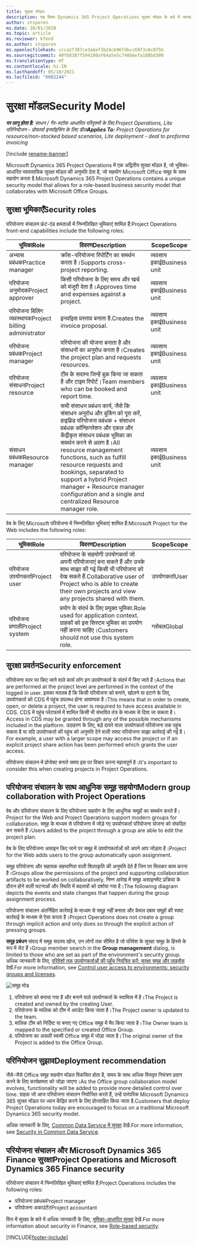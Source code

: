 ```yaml
---
title: सुरक्षा मॉडल
description: यह विषय Dynamics 365 Project Operations सुरक्षा मॉडल के बारे में जानकारी प्रदान करता है.
author: stsporen
ms.date: 10/01/2020
ms.topic: article
ms.reviewer: kfend
ms.author: stsporen
ms.openlocfilehash: ccca2f387ce3abef3b24cb96fdbcc69f3c0c075b
ms.sourcegitcommit: 40f68387f594180af64a5e5c748b6efa188bd300
ms.translationtype: HT
ms.contentlocale: hi-IN
ms.lasthandoff: 05/10/2021
ms.locfileid: "6002244"
---
```

# <a name="security-model"></a><span data-ttu-id="7e67b-103">सुरक्षा मॉडल</span><span class="sxs-lookup"><span data-stu-id="7e67b-103">Security Model</span></span>

<span data-ttu-id="7e67b-104">_**पर लागू होता है:** साधन / गैर-स्टॉक आधारित परिदृश्यों के लिए Project Operations, Lite परिनियोजन - प्रोफार्मा इनवॉइसिंग के लिए डील_</span><span class="sxs-lookup"><span data-stu-id="7e67b-104">_**Applies To:** Project Operations for resource/non-stocked based scenarios, Lite deployment - deal to proforma invoicing_</span></span>

[!include [rename-banner](~/includes/cc-data-platform-banner.md)]

<span data-ttu-id="7e67b-105">Microsoft Dynamics 365 Project Operations में एक अद्वितीय सुरक्षा मॉडल है, जो भूमिका-आधारित व्यावसायिक सुरक्षा मॉडल की अनुमति देता है, जो सहयोग Microsoft Office समूह के साथ सहयोग करता है.</span><span class="sxs-lookup"><span data-stu-id="7e67b-105">Microsoft Dynamics 365 Project Operations contains a unique security model that allows for a role-based business security model that collaborates with Microsoft Office Groups.</span></span> 


## <a name="security-roles"></a><span data-ttu-id="7e67b-106">सुरक्षा भूमिकाएँ</span><span class="sxs-lookup"><span data-stu-id="7e67b-106">Security roles</span></span>
<span data-ttu-id="7e67b-107">परियोजना संचालन फ्रंट-एंड क्षमताओं में निम्नलिखित भूमिकाएं शामिल हैं:</span><span class="sxs-lookup"><span data-stu-id="7e67b-107">Project Operations front-end capabilities include the following roles:</span></span>

| <span data-ttu-id="7e67b-108">भूमिका</span><span class="sxs-lookup"><span data-stu-id="7e67b-108">Role</span></span>                          | <span data-ttu-id="7e67b-109">विवरण</span><span class="sxs-lookup"><span data-stu-id="7e67b-109">Description</span></span>                                                                                                                                                                 | <span data-ttu-id="7e67b-110">Scope</span><span class="sxs-lookup"><span data-stu-id="7e67b-110">Scope</span></span> |
|-------------------------------|-----------------------------------------------------------------------------------------------------------------------------------------------------------------------------|------|
| <span data-ttu-id="7e67b-111">अभ्यास प्रबंधक</span><span class="sxs-lookup"><span data-stu-id="7e67b-111">Practice manager</span></span>              | <span data-ttu-id="7e67b-112">क्रॉस-परियोजना रिपोर्टिंग का समर्थन करता है।</span><span class="sxs-lookup"><span data-stu-id="7e67b-112">Supports cross-project reporting.</span></span>                                                                                                            | <span data-ttu-id="7e67b-113">व्यवसाय इकाई</span><span class="sxs-lookup"><span data-stu-id="7e67b-113">Business unit</span></span>              |
| <span data-ttu-id="7e67b-114">परियोजना अनुमोदक</span><span class="sxs-lookup"><span data-stu-id="7e67b-114">Project approver</span></span>              | <span data-ttu-id="7e67b-115">किसी परियोजना के लिए समय और खर्च को मंजूरी देता है।</span><span class="sxs-lookup"><span data-stu-id="7e67b-115">Approves time and expenses against a project.</span></span>                                                                                                                              | <span data-ttu-id="7e67b-116">व्यवसाय इकाई</span><span class="sxs-lookup"><span data-stu-id="7e67b-116">Business unit</span></span> |
| <span data-ttu-id="7e67b-117">परियोजना बिलिंग व्यवस्थापक</span><span class="sxs-lookup"><span data-stu-id="7e67b-117">Project billing administrator</span></span> | <span data-ttu-id="7e67b-118">इनवॉइस प्रस्ताव बनाता है.</span><span class="sxs-lookup"><span data-stu-id="7e67b-118">Creates the invoice proposal.</span></span>                                                                                                                                                 | <span data-ttu-id="7e67b-119">व्यवसाय इकाई</span><span class="sxs-lookup"><span data-stu-id="7e67b-119">Business unit</span></span> |
| <span data-ttu-id="7e67b-120">परियोजना प्रबंधक</span><span class="sxs-lookup"><span data-stu-id="7e67b-120">Project manager</span></span>               | <span data-ttu-id="7e67b-121">परियोजना की योजना बनाता है और संसाधनों का अनुरोध करता है।</span><span class="sxs-lookup"><span data-stu-id="7e67b-121">Creates the project plan and requests resources.</span></span>                                                                                                                              | <span data-ttu-id="7e67b-122">व्यवसाय इकाई</span><span class="sxs-lookup"><span data-stu-id="7e67b-122">Business unit</span></span> |
| <span data-ttu-id="7e67b-123">परियोजना संसाधन</span><span class="sxs-lookup"><span data-stu-id="7e67b-123">Project resource</span></span>              | <span data-ttu-id="7e67b-124">टीम के सदस्य जिन्हें बुक किया जा सकता है और टाइम रिपोर्ट।</span><span class="sxs-lookup"><span data-stu-id="7e67b-124">Team members who can be booked and report time.</span></span>                                                                                                          | <span data-ttu-id="7e67b-125">व्यवसाय इकाई</span><span class="sxs-lookup"><span data-stu-id="7e67b-125">Business unit</span></span>|
| <span data-ttu-id="7e67b-126">संसाधन प्रबंधक</span><span class="sxs-lookup"><span data-stu-id="7e67b-126">Resource manager</span></span>              | <span data-ttu-id="7e67b-127">सभी संसाधन प्रबंधन कार्य, जैसे कि संसाधन अनुरोध और बुकिंग को पूरा करें, हाइब्रिड परियोजना प्रबंधक + संसाधन प्रबंधक कॉन्फ़िगरेशन और एकल और केंद्रीकृत संसाधन प्रबंधक भूमिका का समर्थन करने से अलग है।</span><span class="sxs-lookup"><span data-stu-id="7e67b-127">All resource management functions, such as fulfill resource requests and bookings, separated to support a hybrid Project manager + Resource manager configuration and a single and centralized Resource manager role.</span></span> | <span data-ttu-id="7e67b-128">व्यवसाय इकाई</span><span class="sxs-lookup"><span data-stu-id="7e67b-128">Business unit</span></span> |


<span data-ttu-id="7e67b-129">वेब के लिए Microsoft परियोजना में निम्नलिखित भूमिकाएं शामिल हैं:</span><span class="sxs-lookup"><span data-stu-id="7e67b-129">Microsoft Project for the Web includes the following roles:</span></span>

| <span data-ttu-id="7e67b-130">भूमिका</span><span class="sxs-lookup"><span data-stu-id="7e67b-130">Role</span></span>           | <span data-ttu-id="7e67b-131">विवरण</span><span class="sxs-lookup"><span data-stu-id="7e67b-131">Description</span></span>                                                                                                        | <span data-ttu-id="7e67b-132">Scope</span><span class="sxs-lookup"><span data-stu-id="7e67b-132">Scope</span></span>  |
|----------------|--------------------------------------------------------------------------------------------------------------------|--------|
| <span data-ttu-id="7e67b-133">परियोजना उपयोगकर्ता</span><span class="sxs-lookup"><span data-stu-id="7e67b-133">Project user</span></span>   | <span data-ttu-id="7e67b-134">परियोजना के सहयोगी उपयोगकर्ता जो अपनी परियोजनाएं बना सकते हैं और उनके साथ साझा की गई किसी भी परियोजना को देख सकते हैं.</span><span class="sxs-lookup"><span data-stu-id="7e67b-134">Collaborative user of Project   who is able to create their own projects and view any projects shared with   them.</span></span> | <span data-ttu-id="7e67b-135">उपयोगकर्ता</span><span class="sxs-lookup"><span data-stu-id="7e67b-135">User</span></span>   |
| <span data-ttu-id="7e67b-136">परियोजना प्रणाली</span><span class="sxs-lookup"><span data-stu-id="7e67b-136">Project system</span></span> | <span data-ttu-id="7e67b-137">प्रयोग के संदर्भ के लिए प्रयुक्त भूमिका.</span><span class="sxs-lookup"><span data-stu-id="7e67b-137">Role used for application   context.</span></span> <span data-ttu-id="7e67b-138">ग्राहकों को इस सिस्टम भूमिका का उपयोग नहीं करना चाहिए।</span><span class="sxs-lookup"><span data-stu-id="7e67b-138">Customers should not use this system role.</span></span>                                    | <span data-ttu-id="7e67b-139">ग्लोबल</span><span class="sxs-lookup"><span data-stu-id="7e67b-139">Global</span></span> |

## <a name="security-enforcement"></a><span data-ttu-id="7e67b-140">सुरक्षा प्रवर्तन</span><span class="sxs-lookup"><span data-stu-id="7e67b-140">Security enforcement</span></span>
<span data-ttu-id="7e67b-141">परियोजना स्तर पर किए जाने वाले कार्य लॉग इन उपयोगकर्ता के संदर्भ में किए जाते हैं।</span><span class="sxs-lookup"><span data-stu-id="7e67b-141">Actions that are performed at the project level are performed in the context of the logged in user.</span></span> <span data-ttu-id="7e67b-142">इसका मतलब है कि किसी परियोजना को बनाने, खोलने या हटाने के लिए, उपयोगकर्ता को CDS में पहुंच उपलब्ध होना आवश्यक है।</span><span class="sxs-lookup"><span data-stu-id="7e67b-142">This means that in order to create, open, or delete a project, the user is required to have access available in CDS.</span></span> <span data-ttu-id="7e67b-143">CDS में पहुंच प्लेटफार्म में शामिल किसी भी संभावित तंत्र के माध्यम से दिया जा सकता है।</span><span class="sxs-lookup"><span data-stu-id="7e67b-143">Access in CDS may be granted through any of the possible mechanisms included in the platform.</span></span> <span data-ttu-id="7e67b-144">उदाहरण के लिए, बड़े दायरे वाला उपयोगकर्ता परियोजना तक पहुंच सकता है या यदि उपयोगकर्ता की पहुंच को अनुमति देने वाली स्पष्ट परियोजना साझा कार्रवाई की गई है।</span><span class="sxs-lookup"><span data-stu-id="7e67b-144">For example, a user with a larger scope may access the project or if an explicit project share action has been performed which grants the user access.</span></span>

<span data-ttu-id="7e67b-145">परियोजना संचालन में प्रोजेक्ट बनाते समय इस पर विचार करना महत्वपूर्ण है।</span><span class="sxs-lookup"><span data-stu-id="7e67b-145">It's important to consider this when creating projects in Project Operations.</span></span>

## <a name="modern-group-collaboration-with-project-operations"></a><span data-ttu-id="7e67b-146">परियोजना संचालन के साथ आधुनिक समूह सहयोग</span><span class="sxs-lookup"><span data-stu-id="7e67b-146">Modern group collaboration with Project Operations</span></span>
<span data-ttu-id="7e67b-147">वेब और परियोजना संचालन के लिए परियोजना सहयोग के लिए आधुनिक समूहों का समर्थन करते हैं।</span><span class="sxs-lookup"><span data-stu-id="7e67b-147">Project for the Web and Project Operations support modern groups for collaboration.</span></span> <span data-ttu-id="7e67b-148">समूह के माध्यम से परियोजना में जोड़े गए उपयोगकर्ता परियोजना योजना को संपादित कर सकते हैं।</span><span class="sxs-lookup"><span data-stu-id="7e67b-148">Users added to the project through a group are able to edit the project plan.</span></span>

<span data-ttu-id="7e67b-149">वेब के लिए परियोजना असाइन किए जाने पर समूह में उपयोगकर्ताओं को अपने आप जोड़ता है।</span><span class="sxs-lookup"><span data-stu-id="7e67b-149">Project for the Web adds users to the group automatically upon assignment.</span></span>

<span data-ttu-id="7e67b-150">समूह परियोजना और सहायक सहभागिता वाली शिल्पकृति की अनुमति देते हैं जिन पर मिलकर काम करना है।</span><span class="sxs-lookup"><span data-stu-id="7e67b-150">Groups allow the permissions of the project and supporting collaboration artifacts to be worked on collaboratively.</span></span> <span data-ttu-id="7e67b-151">निम्न आरेख में समूह असाइनमेंट प्रक्रिया के दौरान होने वाली घटनाओं और स्थिति में बदलावों को दर्शाया गया है।</span><span class="sxs-lookup"><span data-stu-id="7e67b-151">The following diagram depicts the events and state changes that happen during the group assignment process.</span></span>

<span data-ttu-id="7e67b-152">परियोजना संचालन अंतर्निहित कार्रवाई के माध्यम से समूह नहीं बनाता और केवल दबाव समूहों की स्पष्ट कार्रवाई के माध्यम से ऐसा करता है।</span><span class="sxs-lookup"><span data-stu-id="7e67b-152">Project Operations does not create a group through implicit action and only does so through the explicit action of pressing groups.</span></span>

<span data-ttu-id="7e67b-153">**समूह प्रबंधन** संवाद में समूह सदस्य खोज, उन लोगों तक सीमित है जो परिवेश के सुरक्षा समूह के हिस्से के रूप में सेट हैं।</span><span class="sxs-lookup"><span data-stu-id="7e67b-153">Group member search in the **Group management** dialog, is limited to those who are set as part of the environment's security group.</span></span> <span data-ttu-id="7e67b-154">अधिक जानकारी के लिए, [परिवेशों तक उपयोगकर्ताओं की पहुँच नियंत्रित करें: सुरक्षा समूह और लाइसेंस](/power-platform/admin/control-user-access) देखें.</span><span class="sxs-lookup"><span data-stu-id="7e67b-154">For more information, see [Control user access to environments: security groups and licenses](/power-platform/admin/control-user-access).</span></span>

![समूह मोड](./media/groupsmode.png)

1. <span data-ttu-id="7e67b-156">परियोजना को बनाया गया है और बनाने वाले उपयोगकर्ता के स्वामित्व में है।</span><span class="sxs-lookup"><span data-stu-id="7e67b-156">The Project is created and owned by the creating User.</span></span>
2. <span data-ttu-id="7e67b-157">परियोजना के मालिक को टीम में अपडेट किया जाता है।</span><span class="sxs-lookup"><span data-stu-id="7e67b-157">The Project owner is updated to the team.</span></span>
3. <span data-ttu-id="7e67b-158">मालिक टीम को निर्दिष्ट या बनाए गए Office समूह में मैप किया जाता है।</span><span class="sxs-lookup"><span data-stu-id="7e67b-158">The Owner team is mapped to the specified or created Office Group.</span></span>
4. <span data-ttu-id="7e67b-159">परियोजना का असली स्वामी Office समूह में जोड़ा जाता है।</span><span class="sxs-lookup"><span data-stu-id="7e67b-159">The original owner of the Project is added to the Office Group.</span></span>

## <a name="deployment-recommendation"></a><span data-ttu-id="7e67b-160">परिनियोजन सुझाव</span><span class="sxs-lookup"><span data-stu-id="7e67b-160">Deployment recommendation</span></span>
<span data-ttu-id="7e67b-161">जैसे-जैसे Office समूह सहयोग मॉडल विकसित होता है, समय के साथ अधिक विस्तृत नियंत्रण प्रदान करने के लिए कार्यक्षमता को जोड़ा जाएगा।</span><span class="sxs-lookup"><span data-stu-id="7e67b-161">As the Office group collaboration model evolves, functionality will be added to provide more detailed control over time.</span></span> <span data-ttu-id="7e67b-162">ग्राहक जो आज परियोजना संचालन नियोजित करते हैं, उन्हें पारंपरिक Microsoft Dynamics 365 सुरक्षा मॉडल पर ध्यान केंद्रित करने के लिए प्रोत्साहित किया जाता है.</span><span class="sxs-lookup"><span data-stu-id="7e67b-162">Customers that deploy Project Operations today are encouraged to focus on a traditional Microsoft Dynamics 365 security model.</span></span>

<span data-ttu-id="7e67b-163">अधिक जानकारी के लिए, [Common Data Service में सुरक्षा](/power-platform/admin/wp-security) देखें.</span><span class="sxs-lookup"><span data-stu-id="7e67b-163">For more information, see [Security in Common Data Service](/power-platform/admin/wp-security).</span></span>

## <a name="project-operations-and-microsoft-dynamics-365-finance-security"></a><span data-ttu-id="7e67b-164">परियोजना संचालन और Microsoft Dynamics 365 Finance सुरक्षा</span><span class="sxs-lookup"><span data-stu-id="7e67b-164">Project Operations and Microsoft Dynamics 365 Finance security</span></span>
<span data-ttu-id="7e67b-165">परियोजना संचालन में निम्नलिखित भूमिकाएं शामिल हैं:</span><span class="sxs-lookup"><span data-stu-id="7e67b-165">Project Operations includes the following roles:</span></span>

- <span data-ttu-id="7e67b-166">परियोजना प्रबंधक</span><span class="sxs-lookup"><span data-stu-id="7e67b-166">Project manager</span></span>
- <span data-ttu-id="7e67b-167">परियोजना अकाउंटेंट</span><span class="sxs-lookup"><span data-stu-id="7e67b-167">Project accountant</span></span>

<span data-ttu-id="7e67b-168">वित्त में सुरक्षा के बारे में अधिक जानकारी के लिए, [भूमिका-आधारित सुरक्षा](/dynamics365/fin-ops-core/dev-itpro/sysadmin/role-based-security) देखें.</span><span class="sxs-lookup"><span data-stu-id="7e67b-168">For more information about security in Finance, see [Role-based security](/dynamics365/fin-ops-core/dev-itpro/sysadmin/role-based-security).</span></span>




[!INCLUDE[footer-include](../includes/footer-banner.md)]